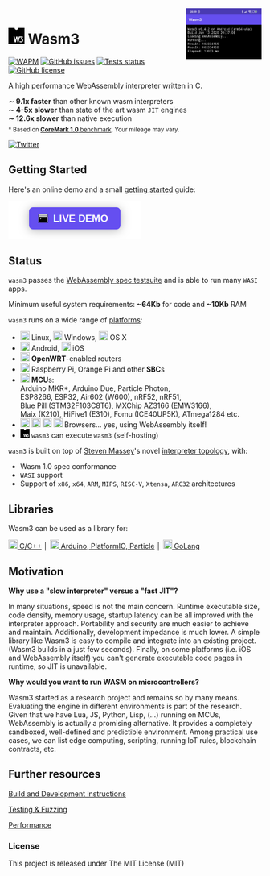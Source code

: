<img align="right" width="30%" src="/extra/screenshot-android.png">

# <img src="/extra/wasm-symbol.svg" width="32" height="32" /> Wasm3

[![WAPM](https://wapm.io/package/vshymanskyy/wasm3/badge.svg)](https://wapm.io/package/vshymanskyy/wasm3) 
[![GitHub issues](https://img.shields.io/github/issues-raw/wasm3/wasm3?style=flat-square&label=issues&color=success)](https://github.com/wasm3/wasm3/issues)
[![Tests status](https://img.shields.io/github/workflow/status/wasm3/wasm3/tests/master?style=flat-square&logo=github&label=tests)](https://github.com/wasm3/wasm3/actions)
[![GitHub license](https://img.shields.io/badge/license-MIT-blue?style=flat-square)](https://github.com/wasm3/wasm3)

A high performance WebAssembly interpreter written in C.

**∼ 9.1x faster** than other known wasm interpreters  
**∼ 4-5x slower** than state of the art wasm `JIT` engines  
**∼ 12.6x slower** than native execution  
<sub>* Based on [**CoreMark 1.0** benchmark](/PERFORMANCE.md). Your mileage may vary.</sub>

[![Twitter](https://img.shields.io/twitter/follow/wasm3_engine?label=Follow&style=social)](https://twitter.com/wasm3_engine)

## Getting Started

Here's an online demo and a small [getting started](https://wapm.io/package/vshymanskyy/wasm3) guide:

[![LIVE DEMO](extra/button.png)](https://webassembly.sh/?run-command=wapm%20install%20vshymanskyy/wasm3)

## Status

`wasm3` passes the [WebAssembly spec testsuite](https://github.com/WebAssembly/spec/tree/master/test/core) and is able to run many `WASI` apps.

Minimum useful system requirements: **~64Kb** for code and **~10Kb** RAM

`wasm3` runs on a wide range of [platforms](/platforms):
- <img src="https://cdn.rawgit.com/simple-icons/simple-icons/develop/icons/linux.svg" width="18" height="18" /> Linux,
<img src="https://cdn.rawgit.com/simple-icons/simple-icons/develop/icons/windows.svg" width="18" height="18" /> Windows,
<img src="https://cdn.rawgit.com/simple-icons/simple-icons/develop/icons/apple.svg" width="18" height="18" /> OS X
- <img src="https://cdn.rawgit.com/simple-icons/simple-icons/develop/icons/android.svg" width="18" height="18" /> Android,
<img src="https://cdn.rawgit.com/simple-icons/simple-icons/develop/icons/apple.svg" width="18" height="18" /> iOS
- <img src="https://cdn.rawgit.com/feathericons/feather/master/icons/wifi.svg" width="18" height="18" /> **OpenWRT**-enabled routers
- <img src="https://cdn.rawgit.com/simple-icons/simple-icons/develop/icons/raspberrypi.svg" width="18" height="18" /> Raspberry Pi, Orange Pi and other **SBC**s
- <img src="https://cdn.rawgit.com/feathericons/feather/master/icons/cpu.svg" width="18" height="18" /> **MCU**s:  
 Arduino MKR*, Arduino Due, Particle Photon,  
 ESP8266, ESP32, Air602 (W600), nRF52, nRF51,  
 Blue Pill (STM32F103C8T6), MXChip AZ3166 (EMW3166),  
 Maix (K210), HiFive1 (E310), Fomu (ICE40UP5K), ATmega1284 etc.
- <img src="https://cdn.rawgit.com/simple-icons/simple-icons/develop/icons/mozillafirefox.svg" width="18" height="18" /> <img src="https://cdn.rawgit.com/simple-icons/simple-icons/develop/icons/googlechrome.svg" width="18" height="18" /> <img src="https://cdn.rawgit.com/simple-icons/simple-icons/develop/icons/safari.svg" width="18" height="18" /> <img src="https://cdn.rawgit.com/simple-icons/simple-icons/develop/icons/microsoftedge.svg" width="18" height="18" /> Browsers... yes, using WebAssembly itself!
- <img src="extra/wasm-symbol.svg" width="18" height="18" /> `wasm3` can execute `wasm3` (self-hosting)

`wasm3` is built on top of [Steven Massey](https://github.com/soundandform)'s novel [interpreter topology](/source/README.md), with:
- Wasm 1.0 spec conformance
- `WASI` support
- Support of `x86`, `x64`, `ARM`, `MIPS`, `RISC-V`, `Xtensa`, `ARC32` architectures

## Libraries

Wasm3 can be used as a library for:

[<img src="https://cdn.rawgit.com/simple-icons/simple-icons/develop/icons/cplusplus.svg" width="18" height="18" /> C/C++](https://github.com/wasm3/wasm3) │ 
[<img src="https://cdn.rawgit.com/simple-icons/simple-icons/develop/icons/arduino.svg" width="18" height="18" /> Arduino, PlatformIO, Particle](https://github.com/wasm3/wasm3-arduino) │ 
[<img src="https://cdn.rawgit.com/simple-icons/simple-icons/develop/icons/go.svg" width="18" height="18" /> GoLang](https://github.com/matiasinsaurralde/go-wasm3)

## Motivation

**Why use a "slow interpreter" versus a "fast JIT"?**

In many situations, speed is not the main concern. Runtime executable size, code density, memory usage, startup latency can be all improved with the interpreter approach. Portability and security are much easier to achieve and maintain. Additionally, development impedance is much lower. A simple library like Wasm3 is easy to compile and integrate into an existing project. (Wasm3 builds in a just few seconds). Finally, on some platforms (i.e. iOS and WebAssembly itself) you can't generate executable code pages in runtime, so JIT is unavailable.

**Why would you want to run WASM on microcontrollers?**

Wasm3 started as a research project and remains so by many means. Evaluating the engine in different environments is part of the research. Given that we have Lua, JS, Python, Lisp, (...) running on MCUs, WebAssembly is actually a promising alternative. It provides a completely sandboxed, well-defined and predictible environment. Among practical use cases, we can list edge computing, scripting, running IoT rules, blockchain contracts, etc.


## Further resources

[Build and Development instructions](./docs/Development.md)

[Testing & Fuzzing](./docs/Testing.md)

[Performance](./docs/Performance.md)

### License
This project is released under The MIT License (MIT)
